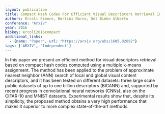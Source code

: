 ```yaml
---
layout: publication
title: Compact Hash Codes For Efficient Visual Descriptors Retrieval In Large Scale Databases
authors: Ercoli Simone, Bertini Marco, Del Bimbo Alberto
conference: "Arxiv"
year: 2016
bibkey: ercoli2016compact
additional_links:
  - {name: "Paper", url: "https://arxiv.org/abs/1605.02892"}
tags: ['ARXIV', 'Independent']
---
```

In this paper we present an efficient method for visual descriptors retrieval
based on compact hash codes computed using a multiple k-means assignment. The
method has been applied to the problem of approximate nearest neighbor (ANN)
search of local and global visual content descriptors, and it has been tested
on different datasets: three large scale public datasets of up to one billion
descriptors (BIGANN) and, supported by recent progress in convolutional neural
networks (CNNs), also on the CIFAR-10 and MNIST datasets. Experimental results
show that, despite its simplicity, the proposed method obtains a very high
performance that makes it superior to more complex state-of-the-art methods.
